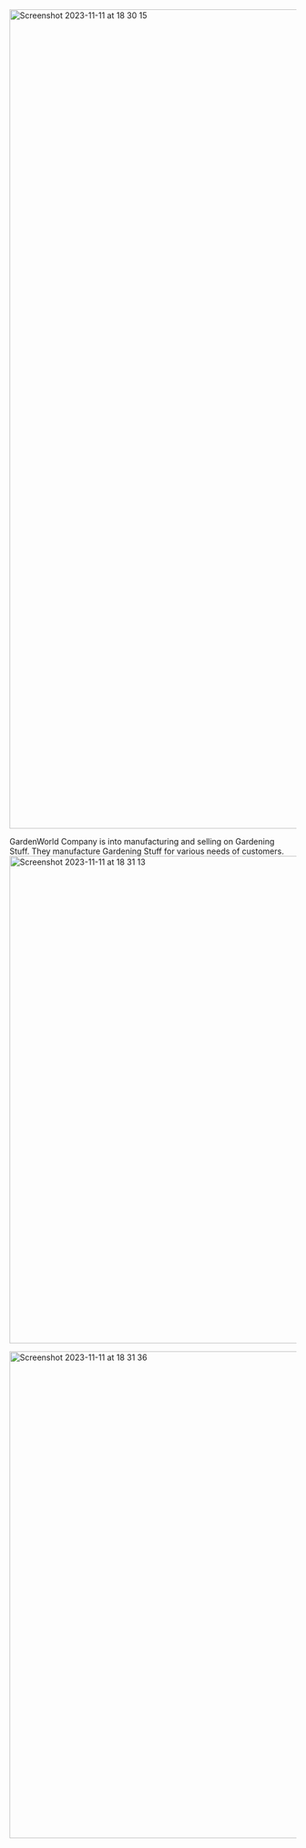<img width="1437" alt="Screenshot 2023-11-11 at 18 30 15" src="https://github.com/lamson098/gardenwolrd/assets/145956509/1ba0cd9c-18eb-41ba-b180-1bda17f2b687">


GardenWorld Company is into manufacturing and selling on Gardening Stuff. They manufacture Gardening Stuff for various needs of customers.  
<img width="855" alt="Screenshot 2023-11-11 at 18 31 13" src="https://github.com/lamson098/gardenwolrd/assets/145956509/f8202dd0-eec5-4b81-80d2-f0efd14846cf">


<img width="854" alt="Screenshot 2023-11-11 at 18 31 36" src="https://github.com/lamson098/gardenwolrd/assets/145956509/ee9557b6-fa17-443c-8225-76d97086608f">
